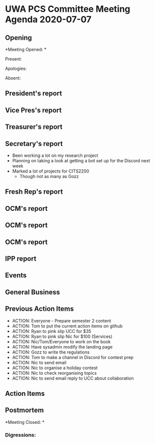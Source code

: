 # UWA PCS Committee Meeting Agenda 2020-07-07
## Opening
*Meeting Opened: *

Present:

Apologies:

Absent:

## President's report

## Vice Pres's report

## Treasurer's report

## Secretary's report
- Been working a lot on my research project
- Planning on taking a look at getting a bot set up for the Discord next week
- Marked a lot of projects for CITS2200
    - Though not as many as Gozz

## Fresh Rep's report

## OCM's report

## OCM's report

## OCM's report

## IPP report

## Events

## General Business

## Previous Action Items
- ACTION: Everyone - Prepare semester 2 content
- ACTION: Tom to put the current action items on github
- ACTION: Ryan to pink slip UCC for $35
- ACTION: Ryan to pink slip Nic for $100 (Services)
- ACTION: Nic/Tom/Everyone to work on the book
- ACTION: Have sysadmin modify the landing page
- ACTION: Gozz to write the regulations
- ACTION: Tom to make a channel in Discord for contest prep
- ACTION: Nic to send email
- ACTION: Nic to organise a holiday contest
- ACTION: Nic to check reorganising topics
- ACTION: Nic to send email reply to UCC about collaboration

## Action Items

## Postmortem
*Meeting Closed: *
###  Digressions:
